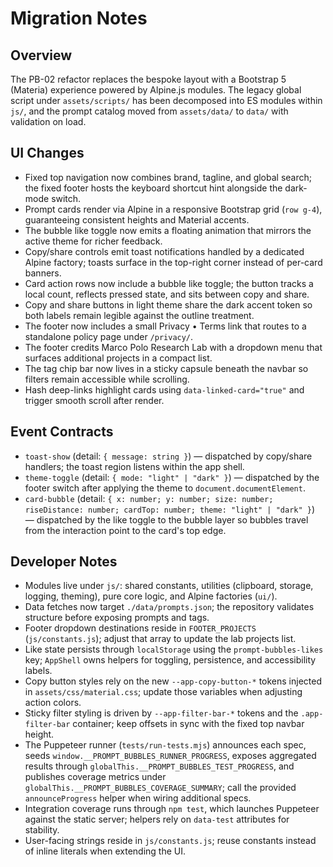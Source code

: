 # Migration Notes

## Overview

The PB-02 refactor replaces the bespoke layout with a Bootstrap 5 (Materia) experience powered by Alpine.js modules. The legacy global script under `assets/scripts/` has been decomposed into ES modules within `js/`, and the prompt catalog moved from `assets/data/` to `data/` with validation on load.

## UI Changes

- Fixed top navigation now combines brand, tagline, and global search; the fixed footer hosts the keyboard shortcut hint alongside the dark-mode switch.
- Prompt cards render via Alpine in a responsive Bootstrap grid (`row g-4`), guaranteeing consistent heights and Material accents.
- The bubble like toggle now emits a floating animation that mirrors the active theme for richer feedback.
- Copy/share controls emit toast notifications handled by a dedicated Alpine factory; toasts surface in the top-right corner instead of per-card banners.
- Card action rows now include a bubble like toggle; the button tracks a local count, reflects pressed state, and sits between copy and share.
- Copy and share buttons in light theme share the dark accent token so both labels remain legible against the outline treatment.
- The footer now includes a small Privacy • Terms link that routes to a standalone policy page under `/privacy/`.
- The footer credits Marco Polo Research Lab with a dropdown menu that surfaces additional projects in a compact list.
- The tag chip bar now lives in a sticky capsule beneath the navbar so filters remain accessible while scrolling.
- Hash deep-links highlight cards using `data-linked-card="true"` and trigger smooth scroll after render.

## Event Contracts

- `toast-show` (detail: `{ message: string }`) — dispatched by copy/share handlers; the toast region listens within the app shell.
- `theme-toggle` (detail: `{ mode: "light" | "dark" }`) — dispatched by the footer switch after applying the theme to `document.documentElement`.
- `card-bubble` (detail: `{ x: number; y: number; size: number; riseDistance: number; cardTop: number; theme: "light" | "dark" }`) — dispatched by the like toggle to the bubble layer so bubbles travel from the interaction point to the card's top edge.

## Developer Notes

- Modules live under `js/`: shared constants, utilities (clipboard, storage, logging, theming), pure core logic, and Alpine factories (`ui/`).
- Data fetches now target `./data/prompts.json`; the repository validates structure before exposing prompts and tags.
- Footer dropdown destinations reside in `FOOTER_PROJECTS` (`js/constants.js`); adjust that array to update the lab projects list.
- Like state persists through `localStorage` using the `prompt-bubbles-likes` key; `AppShell` owns helpers for toggling, persistence, and accessibility labels.
- Copy button styles rely on the new `--app-copy-button-*` tokens injected in `assets/css/material.css`; update those variables when adjusting action colors.
- Sticky filter styling is driven by `--app-filter-bar-*` tokens and the `.app-filter-bar` container; keep offsets in sync with the fixed top navbar height.
- The Puppeteer runner (`tests/run-tests.mjs`) announces each spec, seeds `window.__PROMPT_BUBBLES_RUNNER_PROGRESS`, exposes aggregated results through `globalThis.__PROMPT_BUBBLES_TEST_PROGRESS`, and publishes coverage metrics under `globalThis.__PROMPT_BUBBLES_COVERAGE_SUMMARY`; call the provided `announceProgress` helper when wiring additional specs.
- Integration coverage runs through `npm test`, which launches Puppeteer against the static server; helpers rely on `data-test` attributes for stability.
- User-facing strings reside in `js/constants.js`; reuse constants instead of inline literals when extending the UI.
